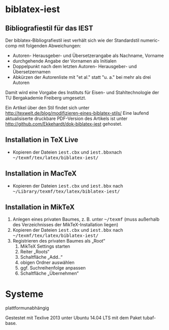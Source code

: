 biblatex-iest
=============

Bibliografiestil für das IEST
-----------------------------
Der biblatex-Bibliografiestil iest verhält sich wie der Standardstil numeric-comp mit folgenden Abweichungen:

- Autoren- Herausgeber- und Übersetzerangabe als Nachname, Vorname
- durchgehende Angabe der Vornamen als Initialen
- Doppelpunkt nach dem letzten Autoren- Herausgeber- und Übersetzernamen
- Abkürzen der Autorenliste mit "et al." statt "u. a." bei mehr als drei Autoren

Damit wird eine Vorgabe des Instituts für Eisen- und Stahltechnologie der TU Bergakademie Freiberg umgesetzt.

Ein Artikel über den Stil findet sich unter http://texwelt.de/blog/modifizieren-eines-biblatex-stils/
Eine laufend aktualisiserte druckbare PDF-Version des Artikels ist unter http://github.com/Ekkehardt/dok-biblatex-iest gehostet.

Installation in TeX Live
------------------------
- Kopieren der Dateien <tt>iest.cbx</tt> und <tt>iest.bbx</tt>nach <tt>~/texmf/tex/latex/biblatex-iest/</tt>


Installation in MacTeX
----------------------
- Kopieren der Dateien <tt>iest.cbx</tt> und <tt>iest.bbx</tt> nach <tt>~/Library/texmf/tex/latex/biblatex-iest/</tt>

Installation in MikTeX
----------------------
<ol>
<li>Anlegen eines privaten Baumes, z. B. unter <tt>~/texmf</tt> (muss außerhalb des Verzeichnisses der MikTeX-Installation liegen)
<li>Kopieren der Dateien <tt>iest.cbx</tt> und <tt>iest.bbx</tt> nach <tt>~/texmf/tex/latex/biblatex-iest/</tt>
<li>Registrieren des privaten Baumes als „Root“
	<ol>
		<li>MikTeX Settings starten
		<li>Reiter „Roots“
		<li>Schaltfläche „Add..“
		<li>obigen Ordner auswählen
		<li>ggf. Suchreihenfolge anpassen
		<li>Schaltfläche „Übernehmen“
	</ol>
</ol>

Systeme
=======
plattformunabhängig

Gestestet mit Texlive 2013 unter Ubuntu 14.04 LTS mit dem Paket tubaf-base.




